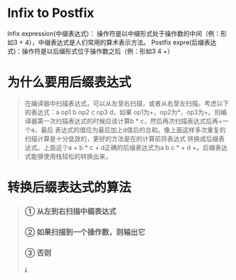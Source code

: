 # Infix to Postfix

Infix expression(中缀表达式)： 操作符是以中缀形式处于操作数的中间（例：形如3 + 4），中缀表达式是人们常用的算术表示方法。
Postfix expre(后缀表达式)：操作符是以后缀形式位于操作数之后（例：形如3 4 +）

# 为什么要用后缀表达式
> 在编译器中扫描表达式，可以从左至右扫描，或者从右至左扫描。考虑以下的表达式：a op1 b op2 c op3 d，如果
> op1为+，op2为*，op3为+。则编译器第一次扫描表达式的时候应该计算b * c，然后再次扫描表达式后再+一个a，最后
> 表达式的值应为最后加上d值后的总和。像上面这样多次重复的扫描计算是十分低效的，更好的方法是在的计算前将表达式
> 转换成后缀表达式。上面这个a + b * c + d正确的后缀表达式为a b c * + d +。后缀表达式能够使用栈轻松的转换出来，

# 转换后缀表达式的算法
>### ① 从左到右扫描中缀表达式
>### ② 如果扫描到一个操作数，则输出它
>### ③ 否则
>##### i. 